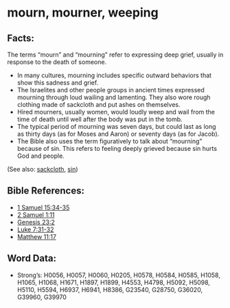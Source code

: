 # mourn, mourner, weeping

## Facts:

The terms “mourn” and “mourning” refer to expressing deep grief, usually in response to the death of someone.

* In many cultures, mourning includes specific outward behaviors that show this sadness and grief.
* The Israelites and other people groups in ancient times expressed mourning through loud wailing and lamenting. They also wore rough clothing made of sackcloth and put ashes on themselves.
* Hired mourners, usually women, would loudly weep and wail from the time of death until well after the body was put in the tomb.
* The typical period of mourning was seven days, but could last as long as thirty days (as for Moses and Aaron) or seventy days (as for Jacob).
* The Bible also uses the term figuratively to talk about “mourning” because of sin. This refers to feeling deeply grieved because sin hurts God and people.

(See also: [sackcloth](../other/sackcloth.md), [sin](../kt/sin.md))

## Bible References:

* [1 Samuel 15:34-35](rc://en/tn/help/1sa/15/34)
* [2 Samuel 1:11](rc://en/tn/help/2sa/01/11)
* [Genesis 23:2](rc://en/tn/help/gen/23/02)
* [Luke 7:31-32](rc://en/tn/help/luk/07/31)
* [Matthew 11:17](rc://en/tn/help/mat/11/17)

## Word Data:

* Strong’s: H0056, H0057, H0060, H0205, H0578, H0584, H0585, H1058, H1065, H1068, H1671, H1897, H1899, H4553, H4798, H5092, H5098, H5110, H5594, H6937, H6941, H8386, G23540, G28750, G36020, G39960, G39970
